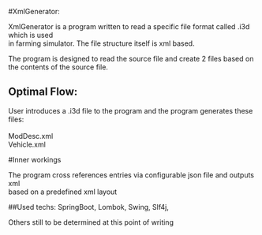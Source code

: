 #XmlGenerator:
<p>
XmlGenerator is a program written to read a specific file format called .i3d which 
is used <br> in farming simulator. The file structure itself is xml based.</p>
<p>The program is designed to read the source file and create 2 files based on 
<br>the contents of the source file.</p>




## Optimal Flow:
<p> User introduces a .i3d file to the program and the program generates these files:
<br> 
<br>ModDesc.xml 
<br>Vehicle.xml
</p>

#Inner workings
<p>
The program cross references entries via configurable json file and outputs xml
<br>based on a predefined xml layout
</p>


##Used techs:
SpringBoot, Lombok, Swing, Slf4j,
<p> Others still to be determined at this point of writing</p>

